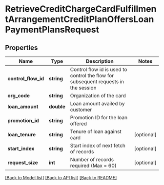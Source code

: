 # RetrieveCreditChargeCardFulfillmentArrangementCreditPlanOffersLoanPaymentPlansRequest

## Properties
Name | Type | Description | Notes
------------ | ------------- | ------------- | -------------
**control_flow_id** | **string** | Control flow id is used to control the flow for subsequent requests in the session | 
**org_code** | **string** | Organization of the card | 
**loan_amount** | **double** | Loan amount availed by customer | 
**promotion_id** | **string** | Promotion ID for the loan offered | 
**loan_tenure** | **string** | Tenure of loan against card | [optional] 
**start_index** | **string** | Start index of next fetch of records | [optional] 
**request_size** | **int** | Number of records required (Max &#x3D; 60) | [optional] 

[[Back to Model list]](../../README.md#documentation-for-models) [[Back to API list]](../../README.md#documentation-for-api-endpoints) [[Back to README]](../../README.md)

